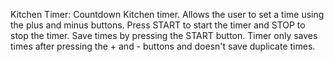 Kitchen Timer: Countdown Kitchen timer. Allows the user to set a time using the plus and minus buttons.
Press START to start the timer and STOP to stop the timer. Save times by pressing the START button.
Timer only saves times after pressing the + and - buttons and doesn't save duplicate times.
